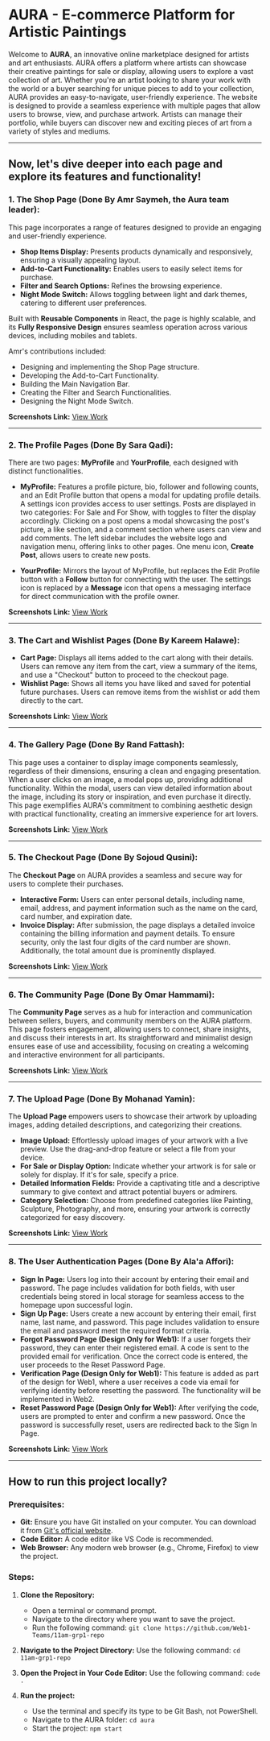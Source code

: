 # AURA - E-commerce Platform for Artistic Paintings

Welcome to **AURA**, an innovative online marketplace designed for artists and art enthusiasts. AURA offers a platform where artists can showcase their creative paintings for sale or display, allowing users to explore a vast collection of art. Whether you're an artist looking to share your work with the world or a buyer searching for unique pieces to add to your collection, AURA provides an easy-to-navigate, user-friendly experience. The website is designed to provide a seamless experience with multiple pages that allow users to browse, view, and purchase artwork. Artists can manage their portfolio, while buyers can discover new and exciting pieces of art from a variety of styles and mediums.

---

## Now, let's dive deeper into each page and explore its features and functionality!

### 1. The Shop Page (Done By Amr Saymeh, the Aura team leader):
This page incorporates a range of features designed to provide an engaging and user-friendly experience. 

- **Shop Items Display:** Presents products dynamically and responsively, ensuring a visually appealing layout.
- **Add-to-Cart Functionality:** Enables users to easily select items for purchase.
- **Filter and Search Options:** Refines the browsing experience.
- **Night Mode Switch:** Allows toggling between light and dark themes, catering to different user preferences.

Built with **Reusable Components** in React, the page is highly scalable, and its **Fully Responsive Design** ensures seamless operation across various devices, including mobiles and tablets. 

Amr's contributions included:
- Designing and implementing the Shop Page structure.
- Developing the Add-to-Cart Functionality.
- Building the Main Navigation Bar.
- Creating the Filter and Search Functionalities.
- Designing the Night Mode Switch.

**Screenshots Link:** [View Work](https://imgur.com/a/hgOAjhU)

---

### 2. The Profile Pages (Done By Sara Qadi):
There are two pages: **MyProfile** and **YourProfile**, each designed with distinct functionalities.

- **MyProfile:** Features a profile picture, bio, follower and following counts, and an Edit Profile button that opens a modal for updating profile details. A settings icon provides access to user settings. Posts are displayed in two categories: For Sale and For Show, with toggles to filter the display accordingly. Clicking on a post opens a modal showcasing the post's picture, a like section, and a comment section where users can view and add comments. The left sidebar includes the website logo and navigation menu, offering links to other pages. One menu icon, **Create Post**, allows users to create new posts.

- **YourProfile:** Mirrors the layout of MyProfile, but replaces the Edit Profile button with a **Follow** button for connecting with the user. The settings icon is replaced by a **Message** icon that opens a messaging interface for direct communication with the profile owner.

**Screenshots Link:** [View Work](https://imgur.com/a/K9cte3v)

---

### 3. The Cart and Wishlist Pages (Done By Kareem Halawe):
- **Cart Page:** Displays all items added to the cart along with their details. Users can remove any item from the cart, view a summary of the items, and use a "Checkout" button to proceed to the checkout page.
- **Wishlist Page:** Shows all items you have liked and saved for potential future purchases. Users can remove items from the wishlist or add them directly to the cart.

**Screenshots Link:** [View Work](https://imgur.com/a/4fp7lm3)

---

### 4. The Gallery Page (Done By Rand Fattash):
This page uses a container to display image components seamlessly, regardless of their dimensions, ensuring a clean and engaging presentation. When a user clicks on an image, a modal pops up, providing additional functionality. Within the modal, users can view detailed information about the image, including its story or inspiration, and even purchase it directly. This page exemplifies AURA's commitment to combining aesthetic design with practical functionality, creating an immersive experience for art lovers.

**Screenshots Link:** [View Work](https://imgur.com/a/JroVp9a)

---

### 5. The Checkout Page (Done By Sojoud Qusini):
The **Checkout Page** on AURA provides a seamless and secure way for users to complete their purchases. 

- **Interactive Form:** Users can enter personal details, including name, email, address, and payment information such as the name on the card, card number, and expiration date.
- **Invoice Display:** After submission, the page displays a detailed invoice containing the billing information and payment details. To ensure security, only the last four digits of the card number are shown. Additionally, the total amount due is prominently displayed.

**Screenshots Link:** [View Work](https://imgur.com/a/gM0qtah)

---

### 6. The Community Page (Done By Omar Hammami):
The **Community Page** serves as a hub for interaction and communication between sellers, buyers, and community members on the AURA platform. This page fosters engagement, allowing users to connect, share insights, and discuss their interests in art. Its straightforward and minimalist design ensures ease of use and accessibility, focusing on creating a welcoming and interactive environment for all participants.

**Screenshots Link:** [View Work](https://imgur.com/a/aura-communitypage-PkRZiAn)

---

### 7. The Upload Page (Done By Mohanad Yamin):
The **Upload Page** empowers users to showcase their artwork by uploading images, adding detailed descriptions, and categorizing their creations. 

- **Image Upload:** Effortlessly upload images of your artwork with a live preview. Use the drag-and-drop feature or select a file from your device.
- **For Sale or Display Option:** Indicate whether your artwork is for sale or solely for display. If it's for sale, specify a price.
- **Detailed Information Fields:** Provide a captivating title and a descriptive summary to give context and attract potential buyers or admirers.
- **Category Selection:** Choose from predefined categories like Painting, Sculpture, Photography, and more, ensuring your artwork is correctly categorized for easy discovery.

**Screenshots Link:** [View Work](https://imgur.com/a/uJ0L2Cb)

---

### 8. The User Authentication Pages (Done By Ala'a Affori):
- **Sign In Page:** Users log into their account by entering their email and password. The page includes validation for both fields, with user credentials being stored in local storage for seamless access to the homepage upon successful login.
- **Sign Up Page:** Users create a new account by entering their email, first name, last name, and password. This page includes validation to ensure the email and password meet the required format criteria.
- **Forgot Password Page (Design Only for Web1):** If a user forgets their password, they can enter their registered email. A code is sent to the provided email for verification. Once the correct code is entered, the user proceeds to the Reset Password Page.
- **Verification Page (Design Only for Web1):** This feature is added as part of the design for Web1, where a user receives a code via email for verifying identity before resetting the password. The functionality will be implemented in Web2.
- **Reset Password Page (Design Only for Web1):** After verifying the code, users are prompted to enter and confirm a new password. Once the password is successfully reset, users are redirected back to the Sign In Page.

**Screenshots Link:** [View Work](https://imgur.com/a/jRnlcVQ)

---

## How to run this project locally?

### Prerequisites:
- **Git:** Ensure you have Git installed on your computer. You can download it from [Git's official website](https://git-scm.com).
- **Code Editor:** A code editor like VS Code is recommended.
- **Web Browser:** Any modern web browser (e.g., Chrome, Firefox) to view the project.

### Steps:
1. **Clone the Repository:**
   - Open a terminal or command prompt.
   - Navigate to the directory where you want to save the project.
   - Run the following command: `git clone https://github.com/Web1-Teams/11am-grp1-repo`

2. **Navigate to the Project Directory:**
   Use the following command: `cd 11am-grp1-repo`

3. **Open the Project in Your Code Editor:**
   Use the following command: `code .`

4. **Run the project:**
   - Use the terminal and specify its type to be Git Bash, not PowerShell.
   - Navigate to the AURA folder: `cd aura`
   - Start the project: `npm start`

